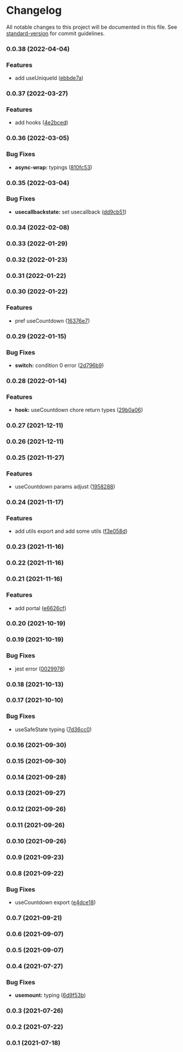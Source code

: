 # Changelog

All notable changes to this project will be documented in this file. See [standard-version](https://github.com/conventional-changelog/standard-version) for commit guidelines.

### 0.0.38 (2022-04-04)


### Features

* add useUniqueId ([ebbde7a](https://github.com/planjs/react-utils/commit/ebbde7afcdf11806f7c97eaf21ba76d88155edd4))

### 0.0.37 (2022-03-27)


### Features

* add hooks ([4e2bced](https://github.com/planjs/react-utils/commit/4e2bced2191874c42d4466c8c6c0d04026474043))

### 0.0.36 (2022-03-05)


### Bug Fixes

* **async-wrap:** typings ([810fc53](https://github.com/planjs/react-utils/commit/810fc53d6e8acc168b643485391f5d05e7d530e7))

### 0.0.35 (2022-03-04)


### Bug Fixes

* **usecallbackstate:** set usecallback ([dd9cb51](https://github.com/planjs/react-utils/commit/dd9cb5192e040cf216dc6b41b7d980b7c1aceaed))

### 0.0.34 (2022-02-08)

### 0.0.33 (2022-01-29)

### 0.0.32 (2022-01-23)

### 0.0.31 (2022-01-22)

### 0.0.30 (2022-01-22)


### Features

* pref useCountdown ([16376e7](https://github.com/planjs/react-utils/commit/16376e7fec993f5719d0d0df3fd48dc95d133628))

### 0.0.29 (2022-01-15)


### Bug Fixes

* **switch:** condition 0 error ([2d796b9](https://github.com/planjs/react-utils/commit/2d796b9262ccca871c8c15cea31e7bb23c5c317a))

### 0.0.28 (2022-01-14)


### Features

* **hook:** useCountdown chore return types ([29b0a06](https://github.com/planjs/react-utils/commit/29b0a069685ea881f716626a85b384d853659ce9))

### 0.0.27 (2021-12-11)

### 0.0.26 (2021-12-11)

### 0.0.25 (2021-11-27)


### Features

* useCountdown params adjust ([1958288](https://github.com/planjs/react-utils/commit/19582889741068fe90914c5f4e4ef0afb3693743))

### 0.0.24 (2021-11-17)


### Features

* add utils export and add some utils ([f3e058d](https://github.com/planjs/react-utils/commit/f3e058d7cfd6fc3fa8d157e1f7765c91fd2d74b0))

### 0.0.23 (2021-11-16)

### 0.0.22 (2021-11-16)

### 0.0.21 (2021-11-16)


### Features

* add portal ([e6626cf](https://github.com/planjs/react-utils/commit/e6626cf78bfcf2e20ae759b4df606ece4d075f6b))

### 0.0.20 (2021-10-19)

### 0.0.19 (2021-10-19)


### Bug Fixes

* jest error ([0029978](https://github.com/planjs/react-utils/commit/002997827b5e9243103ee7a82b8329463401cb43))

### 0.0.18 (2021-10-13)

### 0.0.17 (2021-10-10)


### Bug Fixes

* useSafeState typing ([7d36cc0](https://github.com/planjs/react-utils/commit/7d36cc08b01604843d03ca4c3c313b7c043da64f))

### 0.0.16 (2021-09-30)

### 0.0.15 (2021-09-30)

### 0.0.14 (2021-09-28)

### 0.0.13 (2021-09-27)

### 0.0.12 (2021-09-26)

### 0.0.11 (2021-09-26)

### 0.0.10 (2021-09-26)

### 0.0.9 (2021-09-23)

### 0.0.8 (2021-09-22)


### Bug Fixes

* useCountdown export ([e4dce18](https://github.com/planjs/react-utils/commit/e4dce180f69694af583a328bc7194da51c4a49bf))

### 0.0.7 (2021-09-21)

### 0.0.6 (2021-09-07)

### 0.0.5 (2021-09-07)

### 0.0.4 (2021-07-27)


### Bug Fixes

* **usemount:** typing ([6d9f53b](https://github.com/planjs/react-utils/commit/6d9f53b9345078ff12e2c9d2f81ccfde4287860c))

### 0.0.3 (2021-07-26)

### 0.0.2 (2021-07-22)

### 0.0.1 (2021-07-18)
